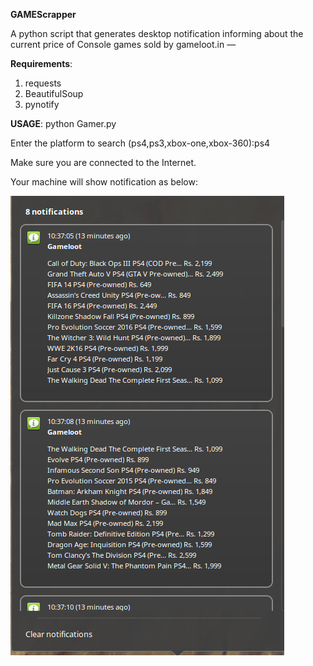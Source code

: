 **GAMEScrapper**

A python script that generates desktop notification informing about the current price of Console games sold by gameloot.in —

**Requirements**:

1. requests
2. BeautifulSoup
3. pynotify

**USAGE**: python Gamer.py

Enter the platform to search (ps4,ps3,xbox-one,xbox-360):ps4

Make sure you are connected to the Internet.

Your machine will show notification as below:

![ScreenShot](https://github.com/akashwar/Gamescrapper/blob/master/notif.png)
